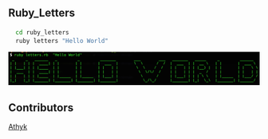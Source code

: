 ## Ruby_Letters

```bash
  cd ruby_letters
  ruby letters "Hello World"
```
![](./demo.png)

## Contributors
[Athyk]('https://www.github.com/Athyk')
